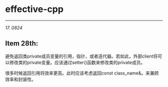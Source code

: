 # effective-cpp

---
*17. 0824*   
## Item 28th:  

避免返回类private成员变量的引用，指针，或者迭代器。若如此，外部client将可以修改类的private变量。应该通过setter()函数来修改类的private成员。  

很多时候返回引用将效率更高。此时应该考虑返回const class_name&。来兼顾效率和封装性。

